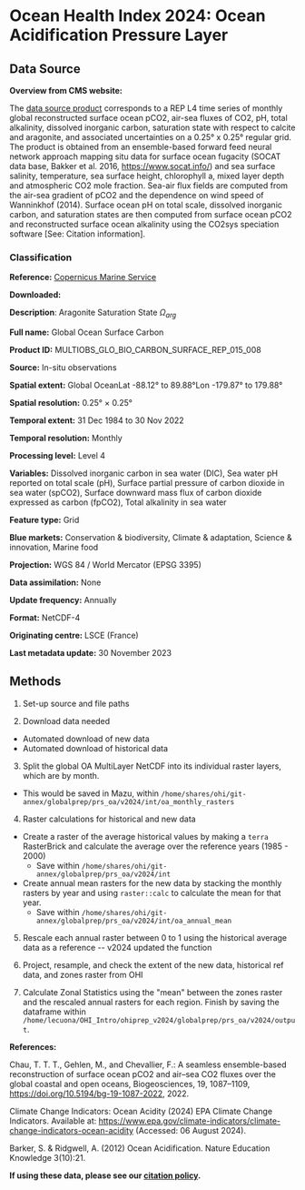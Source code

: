 # Ocean Health Index 2024: Ocean Acidification Pressure Layer

## Data Source

**Overview from CMS website:**

The [data source product](https://data.marine.copernicus.eu/product/MULTIOBS_GLO_BIO_CARBON_SURFACE_REP_015_008/description) corresponds to a REP L4 time series of monthly global reconstructed surface ocean pCO2, air-sea fluxes of CO2, pH, total alkalinity, dissolved inorganic carbon, saturation state with respect to calcite and aragonite, and associated uncertainties on a 0.25° x 0.25° regular grid.
The product is obtained from an ensemble-based forward feed neural network approach mapping situ data for surface ocean fugacity (SOCAT data base, Bakker et al. 2016, <https://www.socat.info/>) and sea surface salinity, temperature, sea surface height, chlorophyll a, mixed layer depth and atmospheric CO2 mole fraction.
Sea-air flux fields are computed from the air-sea gradient of pCO2 and the dependence on wind speed of Wanninkhof (2014).
Surface ocean pH on total scale, dissolved inorganic carbon, and saturation states are then computed from surface ocean pCO2 and reconstructed surface ocean alkalinity using the CO2sys speciation software \[See: Citation information\].

### Classification

**Reference:** [Copernicus Marine Service](https://data.marine.copernicus.eu/product/MULTIOBS_GLO_BIO_CARBON_SURFACE_REP_015_008/description)

**Downloaded:**

**Description**: Aragonite Saturation State $\Omega_{arg}$

**Full name:** Global Ocean Surface Carbon

**Product ID:** MULTIOBS_GLO_BIO_CARBON_SURFACE_REP_015_008

**Source:** In-situ observations

**Spatial extent:** Global OceanLat -88.12° to 89.88°Lon -179.87° to 179.88°

**Spatial resolution:** 0.25° × 0.25°

**Temporal extent:** 31 Dec 1984 to 30 Nov 2022

**Temporal resolution:** Monthly

**Processing level:** Level 4

**Variables:** Dissolved inorganic carbon in sea water (DIC), Sea water pH reported on total scale (pH), Surface partial pressure of carbon dioxide in sea water (spCO2), Surface downward mass flux of carbon dioxide expressed as carbon (fpCO2), Total alkalinity in sea water

**Feature type:** Grid

**Blue markets:** Conservation & biodiversity, Climate & adaptation, Science & innovation, Marine food

**Projection:** WGS 84 / World Mercator (EPSG 3395)

**Data assimilation:** None

**Update frequency:** Annually

**Format:** NetCDF-4

**Originating centre:** LSCE (France)

**Last metadata update:** 30 November 2023

## Methods

1.  Set-up source and file paths

2.  Download data needed

-   Automated download of new data
-   Automated download of historical data

3.  Split the global OA MultiLayer NetCDF into its individual raster layers, which are by month.

-   This would be saved in Mazu, within `/home/shares/ohi/git-annex/globalprep/prs_oa/v2024/int/oa_monthly_rasters`

4.  Raster calculations for historical and new data

-   Create a raster of the average historical values by making a `terra` RasterBrick and calculate the average over the reference years (1985 - 2000)
    -   Save within `/home/shares/ohi/git-annex/globalprep/prs_oa/v2024/int`
-   Create annual mean rasters for the new data by stacking the monthly rasters by year and using `raster::calc` to calculate the mean for that year.
    -   Save within `/home/shares/ohi/git-annex/globalprep/prs_oa/v2024/int/oa_annual_mean`

5.  Rescale each annual raster between 0 to 1 using the historical average data as a reference -- v2024 updated the function

6.  Project, resample, and check the extent of the new data, historical ref data, and zones raster from OHI

7.  Calculate Zonal Statistics using the "mean" between the zones raster and the rescaled annual rasters for each region.
    Finish by saving the dataframe within `/home/lecuona/OHI_Intro/ohiprep_v2024/globalprep/prs_oa/v2024/output`.
    
**References:**

Chau, T. T. T., Gehlen, M., and Chevallier, F.: A seamless ensemble-based reconstruction of surface ocean pCO2 and air–sea CO2 fluxes over the global coastal and open oceans, Biogeosciences, 19, 1087–1109, <https://doi.org/10.5194/bg-19-1087-2022>, 2022.

Climate Change Indicators: Ocean Acidity (2024) EPA Climate Change Indicators. Available at: <https://www.epa.gov/climate-indicators/climate-change-indicators-ocean-acidity> (Accessed: 06 August 2024). 

Barker, S. & Ridgwell, A. (2012) Ocean Acidification. Nature Education Knowledge 3(10):21.

**If using these data, please see our [citation policy](http://ohi-science.org/citation-policy/).**




  
